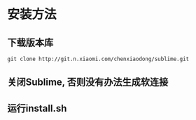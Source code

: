 # 安装方法

## 下载版本库
```
git clone http://git.n.xiaomi.com/chenxiaodong/sublime.git
```

## 关闭Sublime, 否则没有办法生成软连接

## 运行install.sh 
